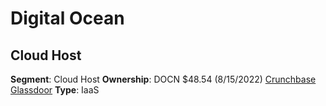 # Digital Ocean

## Cloud Host
**Segment**: Cloud Host
**Ownership**: DOCN $48.54 (8/15/2022)
[Crunchbase](https://www.crunchbase.com/organization/digitalocean)
[Glassdoor](https://www.glassdoor.com/Overview/Working-at-DigitalOcean-EI_IE823482.11,23.htm)
**Type**: IaaS
